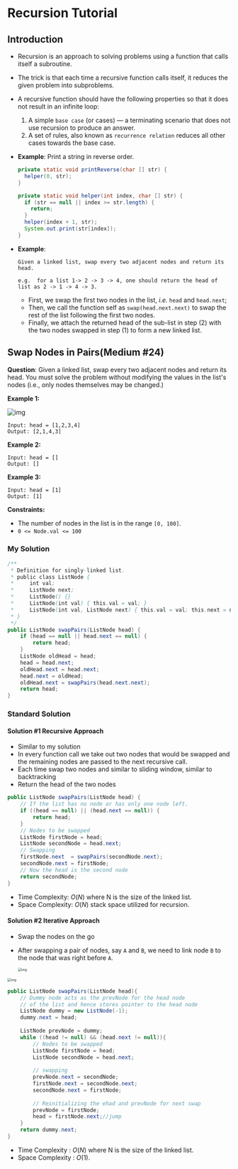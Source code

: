 # Recursion Tutorial

## Introduction

*   Recursion is an approach to solving problems using a function that calls itself a subroutine.

*   The trick is that each time a recursive function calls itself, it reduces the given problem into subproblems. 

*   A recursive function should have the following properties so that it does not result in an infinite loop:

    1.  A simple `base case` (or cases) — a terminating scenario that does not use recursion to produce an answer.
    2.  A set of rules, also known as `recurrence relation` reduces all other cases towards the base case.

*   **Example**: Print a string in reverse order.

    ```java
    private static void printReverse(char [] str) {
      helper(0, str);
    }
    
    private static void helper(int index, char [] str) {
      if (str == null || index >= str.length) {
        return;
      }
      helper(index + 1, str);
      System.out.print(str[index]);
    }
    ```

*   **Example**:

    ```
    Given a linked list, swap every two adjacent nodes and return its head.
    
    e.g.  for a list 1-> 2 -> 3 -> 4, one should return the head of list as 2 -> 1 -> 4 -> 3.
    ```

    *   First, we swap the first two nodes in the list, *i.e.* `head` and `head.next`;
    *   Then, we call the function self as `swap(head.next.next)` to swap the rest of the list following the first two nodes.
    *   Finally, we attach the returned head of the sub-list in step (2) with the two nodes swapped in step (1) to form a new linked list.

## Swap Nodes in Pairs(Medium #24)

**Question**: Given a linked list, swap every two adjacent nodes and return its head. You must solve the problem without modifying the values in the list's nodes (i.e., only nodes themselves may be changed.)

**Example 1:**

![img](https://assets.leetcode.com/uploads/2020/10/03/swap_ex1.jpg)

```
Input: head = [1,2,3,4]
Output: [2,1,4,3]
```

**Example 2:**

```
Input: head = []
Output: []
```

**Example 3:**

```
Input: head = [1]
Output: [1]
```

**Constraints:**

-   The number of nodes in the list is in the range `[0, 100]`.
-   `0 <= Node.val <= 100`

### My Solution

```java
/**
 * Definition for singly-linked list.
 * public class ListNode {
 *     int val;
 *     ListNode next;
 *     ListNode() {}
 *     ListNode(int val) { this.val = val; }
 *     ListNode(int val, ListNode next) { this.val = val; this.next = next; }
 * }
 */
public ListNode swapPairs(ListNode head) {
    if (head == null || head.next == null) {
        return head;
    }
    ListNode oldHead = head;
    head = head.next;
    oldHead.next = head.next;
    head.next = oldHead;
    oldHead.next = swapPairs(head.next.next);
    return head;
}
```

### Standard Solution

#### Solution #1 Recursive Approach

*   Similar to my solution
*   In every function call we take out two nodes that would be swapped and the remaining nodes are passed to the next recursive call.
*   Each time swap two nodes and similar to sliding window, similar to backtracking
*   Return the head of the two nodes

```java
public ListNode swapPairs(ListNode head) {
    // If the list has no node or has only one node left.
    if ((head == null) || (head.next == null)) {
        return head;
    }
    // Nodes to be swapped
    ListNode firstNode = head;
    ListNode secondNode = head.next;
    // Swapping
    firstNode.next  = swapPairs(secondNode.next);
    secondNode.next = firstNode;
    // Now the head is the second node
    return secondNode;
}
```

*   Time Complexity: $O(N)$ where N is the size of the linked list.
*   Space Complexity: $O(N)$ stack space utilized for recursion.

#### Solution #2 Iterative Approach

*   Swap the nodes on the go

*   After swapping a pair of nodes, say `A` and `B`, we need to link node `B` to the node that was right before `A`. 

    <img src="https://leetcode.com/problems/swap-nodes-in-pairs/Figures/24/24_Swap_Nodes_7.png" alt="img" style="zoom:50%;" />

<img src="https://leetcode.com/problems/swap-nodes-in-pairs/Figures/24/24_Swap_Nodes_8.png" alt="img" style="zoom:50%;" />

```java
public ListNode swapPairs(ListNode head){
    // Dummy node acts as the prevNode for the head node
    // of the list and hence stores pointer to the head node
    ListNode dummy = new ListNode(-1);
    dummy.next = head;
    
    ListNode prevNode = dummy;
    while ((head != null) && (head.next != null)){
        // Nodes to be swapped
        ListNode firstNode = head;
        ListNode secondNode = head.next;
        
        // swapping
        prevNode.next = secondNode;
        firstNode.next = secondNode.next;
        secondNode.next = firstNode;
        
        // Reinitializing the ehad and prevNode for next swap
        prevNode = firstNode;
        head = firstNode.next;//jump
    }
    return dummy.next;
}
```

*   Time Complexity : $O(N)$ where N is the size of the linked list.
*   Space Complexity : $O(1)$.

